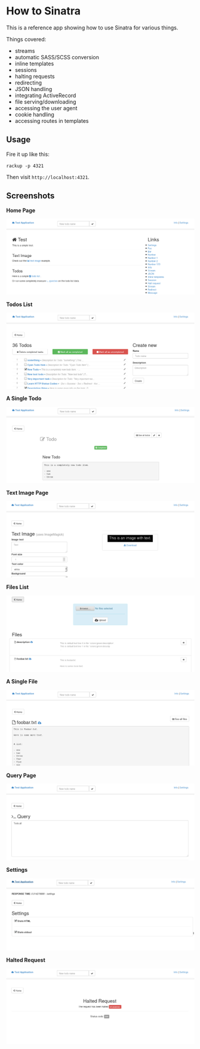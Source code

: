 # How to Sinatra

This is a reference app showing how to use Sinatra for various things.

Things covered: 

- streams
- automatic SASS/SCSS conversion
- inline templates
- sessions
- halting requests
- redirecting
- JSON handling
- integrating ActiveRecord
- file serving/downloading
- accessing the user agent
- cookie handling
- accessing routes in templates

## Usage

Fire it up like this:

```
rackup -p 4321
```

Then visit `http://localhost:4321`.

## Screenshots

**Home Page**

![Index Page Screenshot](res/index-page.png)

**Todos List**

![Todos Page Screenshot](res/todos-page.png)

**A Single Todo**

![Todo Page Screenshot](res/todo-page.png)

**Text Image Page**

![Image Page Screenshot](res/image-page.png)

**Files List**

![Files Page Screenshot](res/files-page.png)

**A Single File**

![File Page Screenshot](res/file-page.png)

**Query Page**

![Query Page Screenshot](res/query-page.png)

**Settings**

![Settings Page Screenshot](res/settings-page.png)

**Halted Request**

![Halted Request Screenshot](res/halted-request-page.png)
